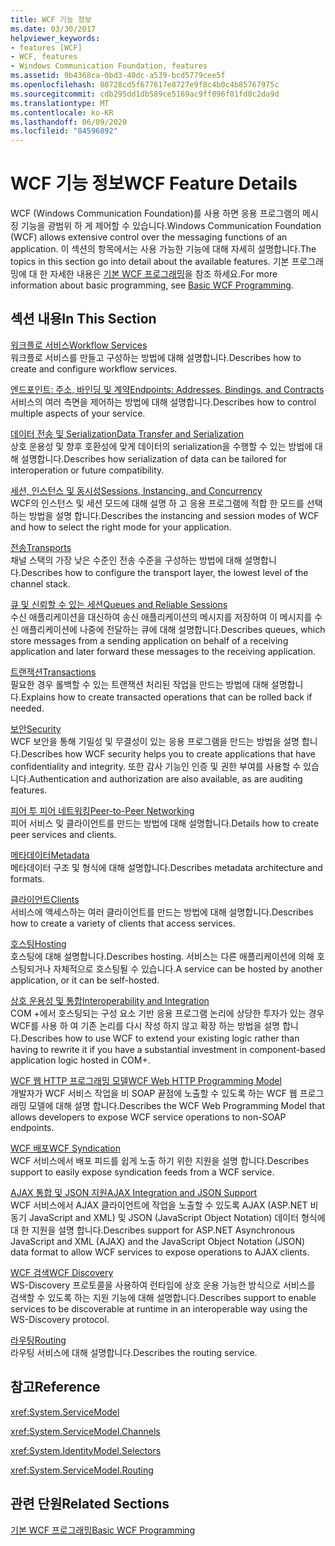```yaml
---
title: WCF 기능 정보
ms.date: 03/30/2017
helpviewer_keywords:
- features [WCF]
- WCF, features
- Windows Communication Foundation, features
ms.assetid: 9b4368ca-0bd3-40dc-a539-bcd5779cee5f
ms.openlocfilehash: 80728cd5f677617e8727e9f8c4b0c4b85767975c
ms.sourcegitcommit: cdb295dd1db589ce5169ac9ff096f01fd0c2da9d
ms.translationtype: MT
ms.contentlocale: ko-KR
ms.lasthandoff: 06/09/2020
ms.locfileid: "84596892"
---
```

# <a name="wcf-feature-details"></a><span data-ttu-id="8ee70-102">WCF 기능 정보</span><span class="sxs-lookup"><span data-stu-id="8ee70-102">WCF Feature Details</span></span>
<span data-ttu-id="8ee70-103">WCF (Windows Communication Foundation)를 사용 하면 응용 프로그램의 메시징 기능을 광범위 하 게 제어할 수 있습니다.</span><span class="sxs-lookup"><span data-stu-id="8ee70-103">Windows Communication Foundation (WCF) allows extensive control over the messaging functions of an application.</span></span> <span data-ttu-id="8ee70-104">이 섹션의 항목에서는 사용 가능한 기능에 대해 자세히 설명합니다.</span><span class="sxs-lookup"><span data-stu-id="8ee70-104">The topics in this section go into detail about the available features.</span></span> <span data-ttu-id="8ee70-105">기본 프로그래밍에 대 한 자세한 내용은 [기본 WCF 프로그래밍](../basic-wcf-programming.md)을 참조 하세요.</span><span class="sxs-lookup"><span data-stu-id="8ee70-105">For more information about basic programming, see [Basic WCF Programming](../basic-wcf-programming.md).</span></span>  
  
## <a name="in-this-section"></a><span data-ttu-id="8ee70-106">섹션 내용</span><span class="sxs-lookup"><span data-stu-id="8ee70-106">In This Section</span></span>  
 [<span data-ttu-id="8ee70-107">워크플로 서비스</span><span class="sxs-lookup"><span data-stu-id="8ee70-107">Workflow Services</span></span>](workflow-services.md)  
 <span data-ttu-id="8ee70-108">워크플로 서비스를 만들고 구성하는 방법에 대해 설명합니다.</span><span class="sxs-lookup"><span data-stu-id="8ee70-108">Describes how to create and configure workflow services.</span></span>  
  
 [<span data-ttu-id="8ee70-109">엔드포인트: 주소, 바인딩 및 계약</span><span class="sxs-lookup"><span data-stu-id="8ee70-109">Endpoints: Addresses, Bindings, and Contracts</span></span>](endpoints-addresses-bindings-and-contracts.md)  
 <span data-ttu-id="8ee70-110">서비스의 여러 측면을 제어하는 방법에 대해 설명합니다.</span><span class="sxs-lookup"><span data-stu-id="8ee70-110">Describes how to control multiple aspects of your service.</span></span>  
  
 [<span data-ttu-id="8ee70-111">데이터 전송 및 Serialization</span><span class="sxs-lookup"><span data-stu-id="8ee70-111">Data Transfer and Serialization</span></span>](data-transfer-and-serialization.md)  
 <span data-ttu-id="8ee70-112">상호 운용성 및 향후 호환성에 맞게 데이터의 serialization을 수행할 수 있는 방법에 대해 설명합니다.</span><span class="sxs-lookup"><span data-stu-id="8ee70-112">Describes how serialization of data can be tailored for interoperation or future compatibility.</span></span>  
  
 [<span data-ttu-id="8ee70-113">세션, 인스턴스 및 동시성</span><span class="sxs-lookup"><span data-stu-id="8ee70-113">Sessions, Instancing, and Concurrency</span></span>](sessions-instancing-and-concurrency.md)  
 <span data-ttu-id="8ee70-114">WCF의 인스턴스 및 세션 모드에 대해 설명 하 고 응용 프로그램에 적합 한 모드를 선택 하는 방법을 설명 합니다.</span><span class="sxs-lookup"><span data-stu-id="8ee70-114">Describes the instancing and session modes of WCF and how to select the right mode for your application.</span></span>  
  
 [<span data-ttu-id="8ee70-115">전송</span><span class="sxs-lookup"><span data-stu-id="8ee70-115">Transports</span></span>](transports.md)  
 <span data-ttu-id="8ee70-116">채널 스택의 가장 낮은 수준인 전송 수준을 구성하는 방법에 대해 설명합니다.</span><span class="sxs-lookup"><span data-stu-id="8ee70-116">Describes how to configure the transport layer, the lowest level of the channel stack.</span></span>  
  
 [<span data-ttu-id="8ee70-117">큐 및 신뢰할 수 있는 세션</span><span class="sxs-lookup"><span data-stu-id="8ee70-117">Queues and Reliable Sessions</span></span>](queues-and-reliable-sessions.md)  
 <span data-ttu-id="8ee70-118">수신 애플리케이션을 대신하여 송신 애플리케이션의 메시지를 저장하여 이 메시지를 수신 애플리케이션에 나중에 전달하는 큐에 대해 설명합니다.</span><span class="sxs-lookup"><span data-stu-id="8ee70-118">Describes queues, which store messages from a sending application on behalf of a receiving application and later forward these messages to the receiving application.</span></span>  
  
 [<span data-ttu-id="8ee70-119">트랜잭션</span><span class="sxs-lookup"><span data-stu-id="8ee70-119">Transactions</span></span>](transactions-in-wcf.md)  
 <span data-ttu-id="8ee70-120">필요한 경우 롤백할 수 있는 트랜잭션 처리된 작업을 만드는 방법에 대해 설명합니다.</span><span class="sxs-lookup"><span data-stu-id="8ee70-120">Explains how to create transacted operations that can be rolled back if needed.</span></span>  
  
 [<span data-ttu-id="8ee70-121">보안</span><span class="sxs-lookup"><span data-stu-id="8ee70-121">Security</span></span>](security.md)  
 <span data-ttu-id="8ee70-122">WCF 보안을 통해 기밀성 및 무결성이 있는 응용 프로그램을 만드는 방법을 설명 합니다.</span><span class="sxs-lookup"><span data-stu-id="8ee70-122">Describes how WCF security helps you to create applications that have confidentiality and integrity.</span></span> <span data-ttu-id="8ee70-123">또한 감사 기능인 인증 및 권한 부여를 사용할 수 있습니다.</span><span class="sxs-lookup"><span data-stu-id="8ee70-123">Authentication and authorization are also available, as are auditing features.</span></span>  
  
 [<span data-ttu-id="8ee70-124">피어 투 피어 네트워킹</span><span class="sxs-lookup"><span data-stu-id="8ee70-124">Peer-to-Peer Networking</span></span>](peer-to-peer-networking.md)  
 <span data-ttu-id="8ee70-125">피어 서비스 및 클라이언트를 만드는 방법에 대해 설명합니다.</span><span class="sxs-lookup"><span data-stu-id="8ee70-125">Details how to create peer services and clients.</span></span>  
  
 [<span data-ttu-id="8ee70-126">메타데이터</span><span class="sxs-lookup"><span data-stu-id="8ee70-126">Metadata</span></span>](metadata.md)  
 <span data-ttu-id="8ee70-127">메타데이터 구조 및 형식에 대해 설명합니다.</span><span class="sxs-lookup"><span data-stu-id="8ee70-127">Describes metadata architecture and formats.</span></span>  
  
 [<span data-ttu-id="8ee70-128">클라이언트</span><span class="sxs-lookup"><span data-stu-id="8ee70-128">Clients</span></span>](clients.md)  
 <span data-ttu-id="8ee70-129">서비스에 액세스하는 여러 클라이언트를 만드는 방법에 대해 설명합니다.</span><span class="sxs-lookup"><span data-stu-id="8ee70-129">Describes how to create a variety of clients that access services.</span></span>  
  
 [<span data-ttu-id="8ee70-130">호스팅</span><span class="sxs-lookup"><span data-stu-id="8ee70-130">Hosting</span></span>](hosting.md)  
 <span data-ttu-id="8ee70-131">호스팅에 대해 설명합니다.</span><span class="sxs-lookup"><span data-stu-id="8ee70-131">Describes hosting.</span></span> <span data-ttu-id="8ee70-132">서비스는 다른 애플리케이션에 의해 호스팅되거나 자체적으로 호스팅될 수 있습니다.</span><span class="sxs-lookup"><span data-stu-id="8ee70-132">A service can be hosted by another application, or it can be self-hosted.</span></span>  
  
 [<span data-ttu-id="8ee70-133">상호 운용성 및 통합</span><span class="sxs-lookup"><span data-stu-id="8ee70-133">Interoperability and Integration</span></span>](interoperability-and-integration.md)  
 <span data-ttu-id="8ee70-134">COM +에서 호스팅되는 구성 요소 기반 응용 프로그램 논리에 상당한 투자가 있는 경우 WCF를 사용 하 여 기존 논리를 다시 작성 하지 않고 확장 하는 방법을 설명 합니다.</span><span class="sxs-lookup"><span data-stu-id="8ee70-134">Describes how to use WCF to extend your existing logic rather than having to rewrite it if you have a substantial investment in component-based application logic hosted in COM+.</span></span>  
  
 [<span data-ttu-id="8ee70-135">WCF 웹 HTTP 프로그래밍 모델</span><span class="sxs-lookup"><span data-stu-id="8ee70-135">WCF Web HTTP Programming Model</span></span>](wcf-web-http-programming-model.md)  
 <span data-ttu-id="8ee70-136">개발자가 WCF 서비스 작업을 비 SOAP 끝점에 노출할 수 있도록 하는 WCF 웹 프로그래밍 모델에 대해 설명 합니다.</span><span class="sxs-lookup"><span data-stu-id="8ee70-136">Describes the WCF Web Programming Model that allows developers to expose WCF service operations to non-SOAP endpoints.</span></span>  
  
 [<span data-ttu-id="8ee70-137">WCF 배포</span><span class="sxs-lookup"><span data-stu-id="8ee70-137">WCF Syndication</span></span>](wcf-syndication.md)  
 <span data-ttu-id="8ee70-138">WCF 서비스에서 배포 피드를 쉽게 노출 하기 위한 지원을 설명 합니다.</span><span class="sxs-lookup"><span data-stu-id="8ee70-138">Describes support to easily expose syndication feeds from a WCF service.</span></span>  
  
 [<span data-ttu-id="8ee70-139">AJAX 통합 및 JSON 지원</span><span class="sxs-lookup"><span data-stu-id="8ee70-139">AJAX Integration and JSON Support</span></span>](ajax-integration-and-json-support.md)  
 <span data-ttu-id="8ee70-140">WCF 서비스에서 AJAX 클라이언트에 작업을 노출할 수 있도록 AJAX (ASP.NET 비동기 JavaScript and XML) 및 JSON (JavaScript Object Notation) 데이터 형식에 대 한 지원을 설명 합니다.</span><span class="sxs-lookup"><span data-stu-id="8ee70-140">Describes support for ASP.NET Asynchronous JavaScript and XML (AJAX) and the JavaScript Object Notation (JSON) data format to allow WCF services to expose operations to AJAX clients.</span></span>  
  
 [<span data-ttu-id="8ee70-141">WCF 검색</span><span class="sxs-lookup"><span data-stu-id="8ee70-141">WCF Discovery</span></span>](wcf-discovery.md)  
 <span data-ttu-id="8ee70-142">WS-Discovery 프로토콜을 사용하여 런타임에 상호 운용 가능한 방식으로 서비스를 검색할 수 있도록 하는 지원 기능에 대해 설명합니다.</span><span class="sxs-lookup"><span data-stu-id="8ee70-142">Describes support to enable services to be discoverable at runtime in an interoperable way using the WS-Discovery protocol.</span></span>  
  
 [<span data-ttu-id="8ee70-143">라우팅</span><span class="sxs-lookup"><span data-stu-id="8ee70-143">Routing</span></span>](routing.md)  
 <span data-ttu-id="8ee70-144">라우팅 서비스에 대해 설명합니다.</span><span class="sxs-lookup"><span data-stu-id="8ee70-144">Describes the routing service.</span></span>  
  
## <a name="reference"></a><span data-ttu-id="8ee70-145">참고</span><span class="sxs-lookup"><span data-stu-id="8ee70-145">Reference</span></span>  
 <xref:System.ServiceModel>  
  
 <xref:System.ServiceModel.Channels>  
  
 <xref:System.IdentityModel.Selectors>  
  
 <xref:System.ServiceModel.Routing>  
  
## <a name="related-sections"></a><span data-ttu-id="8ee70-146">관련 단원</span><span class="sxs-lookup"><span data-stu-id="8ee70-146">Related Sections</span></span>  
 [<span data-ttu-id="8ee70-147">기본 WCF 프로그래밍</span><span class="sxs-lookup"><span data-stu-id="8ee70-147">Basic WCF Programming</span></span>](../basic-wcf-programming.md)
